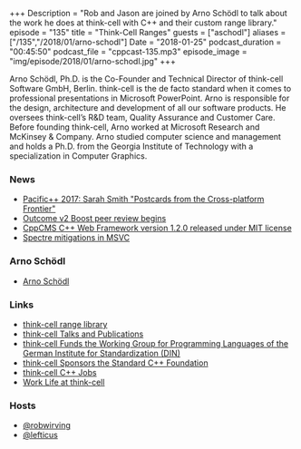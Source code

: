 +++
Description = "Rob and Jason are joined by Arno Schödl to talk about the work he does at think-cell with C++ and their custom range library."
episode = "135"
title = "Think-Cell Ranges"
guests = ["aschodl"]
aliases = ["/135","/2018/01/arno-schodl"]
Date = "2018-01-25"
podcast_duration = "00:45:50"
podcast_file = "cppcast-135.mp3"
episode_image = "img/episode/2018/01/arno-schodl.jpg"
+++

Arno Schödl, Ph.D. is the Co-Founder and Technical Director of think-cell Software GmbH, Berlin.
think-cell is the de facto standard when it comes to professional presentations in Microsoft PowerPoint. Arno is responsible for the design, architecture and development of all our software products. He oversees think-cell’s R&D team, Quality Assurance and Customer Care.
Before founding think-cell, Arno worked at Microsoft Research and McKinsey & Company. Arno studied computer science and management and holds a Ph.D. from the Georgia Institute of Technology with a specialization in Computer Graphics.

### News ###

 - [Pacific++ 2017: Sarah Smith "Postcards from the Cross-platform Frontier"](https://www.youtube.com/watch?v=h4VFP2oXKeU)
 - [Outcome v2 Boost peer review begins](https://www.reddit.com/r/cpp/comments/7rdjch/outcome_v2_boost_peer_review_begins/)
 - [CppCMS C++ Web Framework version 1.2.0 released under MIT license](http://blog.cppcms.com/)
 - [Spectre mitigations in MSVC](https://blogs.msdn.microsoft.com/vcblog/2018/01/15/spectre-mitigations-in-msvc/)
 
### Arno Schödl ###

 - [Arno Schödl](https://www.think-cell.com/en/company/overview.shtml)

### Links ###

 - [think-cell range library](https://github.com/think-cell/range)
 - [think-cell Talks and Publications](https://www.think-cell.com/en/career/talks/overview.shtml)
 - [think-cell Funds the Working Group for Programming Languages of the German Institute for Standardization (DIN)](https://www.think-cell.com/en/company/news/2013-02-26/)
 - [think-cell Sponsors the Standard C++ Foundation](https://www.think-cell.com/en/company/news/overview.shtml)
 - [think-cell C++ Jobs](https://www.think-cell.com/en/career/jobs/development.shtml)
 - [Work Life at think-cell](https://www.think-cell.com/en/career/overview.shtml#worklife)

### Hosts ###

- [@robwirving](https://twitter.com/robwirving)
- [@lefticus](https://twitter.com/lefticus)

